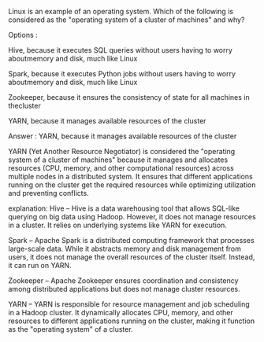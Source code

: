 Linux is an example of an operating system. Which of the following is considered as the "operating system of a cluster of machines" and why?

Options :

Hive, because it executes SQL queries without users having to worry aboutmemory and disk, much like Linux

Spark, because it executes Python jobs without users having to worry aboutmemory and disk, much like Linux

Zookeeper, because it ensures the consistency of state for all machines in thecluster

YARN, because it manages available resources of the cluster

Answer : YARN, because it manages available resources of the cluster

YARN (Yet Another Resource Negotiator) is considered the "operating system of a cluster of machines" because it manages and allocates resources (CPU, memory, and other computational resources) across multiple nodes in a distributed system. It ensures that different applications running on the cluster get the required resources while optimizing utilization and preventing conflicts.

explanation:
Hive – Hive is a data warehousing tool that allows SQL-like querying on big data using Hadoop. However, it does not manage resources in a cluster. It relies on underlying systems like YARN for execution.

Spark – Apache Spark is a distributed computing framework that processes large-scale data. While it abstracts memory and disk management from users, it does not manage the overall resources of the cluster itself. Instead, it can run on YARN.

Zookeeper – Apache Zookeeper ensures coordination and consistency among distributed applications but does not manage cluster resources.

YARN – YARN is responsible for resource management and job scheduling in a Hadoop cluster. It dynamically allocates CPU, memory, and other resources to different applications running on the cluster, making it function as the "operating system" of a cluster.
